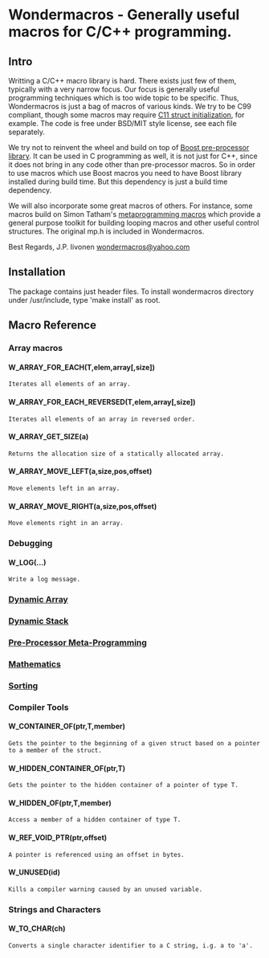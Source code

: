 # Wondermacros - Generally useful macros for C/C++ programming.

## Intro

Writting a C/C++ macro library is hard. There exists just few of them,
typically with a very narrow focus. Our focus is generally useful
programming techniques which is too wide topic to be specific. Thus,
Wondermacros is just a bag of macros of various kinds. We try to be
C99 compliant, though some macros may require [C11 struct initialization](https://en.cppreference.com/w/c/language/struct_initialization),
for example. The code is free under BSD/MIT style license, see each
file separately.

We try not to reinvent the wheel and build on top of [Boost pre-processor
library](https://www.boost.org/doc/libs/1_67_0/libs/preprocessor/doc/index.html).
It can be used in C programming as well, it is not just for
C++, since it does not bring in any code other than pre-processor macros.
So in order to use macros which use Boost macros you need to have Boost
library installed during build time. But this dependency is just a build
time dependency.

We will also incorporate some great macros of others. For instance, some
macros build on Simon Tatham's [metaprogramming macros](https://www.chiark.greenend.org.uk/~sgtatham/mp/)
which provide a general purpose toolkit for building looping macros and other useful
control structures. The original mp.h is included in Wondermacros.

Best Regards,
J.P. Iivonen <wondermacros@yahoo.com>


## Installation

The package contains just header files. To install wondermacros directory
under /usr/include, type 'make install' as root.


## Macro Reference

### Array macros

#### W_ARRAY_FOR_EACH(T,elem,array[,size])
    Iterates all elements of an array.

#### W_ARRAY_FOR_EACH_REVERSED(T,elem,array[,size])
    Iterates all elements of an array in reversed order.

#### W_ARRAY_GET_SIZE(a)
    Returns the allocation size of a statically allocated array.

#### W_ARRAY_MOVE_LEFT(a,size,pos,offset)
    Move elements left in an array.

#### W_ARRAY_MOVE_RIGHT(a,size,pos,offset)
    Move elements right in an array.

### Debugging

#### W_LOG(...)
    Write a log message.

### [Dynamic Array](https://github.com/plainC/wondermacros/blob/master/docs/dynamic_array.md)

### [Dynamic Stack](https://github.com/plainC/wondermacros/blob/master/docs/dynamic_stack.md)

### [Pre-Processor Meta-Programming](https://github.com/plainC/wondermacros/blob/master/docs/meta.md)

### [Mathematics](https://github.com/plainC/wondermacros/blob/master/docs/math.md)

### [Sorting](https://github.com/plainC/wondermacros/blob/master/docs/sorting.md)

### Compiler Tools

#### W_CONTAINER_OF(ptr,T,member)
    Gets the pointer to the beginning of a given struct based on a pointer to a member of the struct.

#### W_HIDDEN_CONTAINER_OF(ptr,T)
    Gets the pointer to the hidden container of a pointer of type T.

#### W_HIDDEN_OF(ptr,T,member)
    Access a member of a hidden container of type T.

#### W_REF_VOID_PTR(ptr,offset)
    A pointer is referenced using an offset in bytes.

#### W_UNUSED(id)
    Kills a compiler warning caused by an unused variable.


### Strings and Characters

#### W_TO_CHAR(ch)
    Converts a single character identifier to a C string, i.g. a to 'a'.

